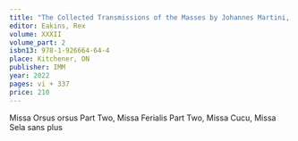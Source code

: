 ```yaml
---
title: "The Collected Transmissions of the Masses by Johannes Martini, Vol. 2: Masses II"
editor: Eakins, Rex
volume: XXXII
volume_part: 2
isbn13: 978-1-926664-64-4
place: Kitchener, ON
publisher: IMM
year: 2022
pages: vi + 337
price: 210
---
```

Missa Orsus orsus Part Two, Missa Ferialis Part Two, Missa Cucu, Missa Sela sans plus
